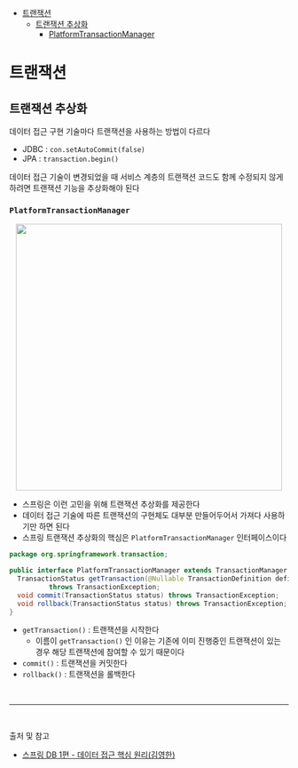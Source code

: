 - [트랜잭션](#트랜잭션)
    - [트랜잭션 추상화](#트랜잭션-추상화)
        - [PlatformTransactionManager](#platformtransactionmanager)

# 트랜잭션

## 트랜잭션 추상화

데이터 접근 구현 기술마다 트랜잭션을 사용하는 방법이 다르다
- JDBC : `con.setAutoCommit(false)`
- JPA : `transaction.begin()`

데이터 접근 기술이 변경되었을 때 서비스 계층의 트랜잭션 코드도 함께 수정되지 않게 하려면 트랜잭션 기능을 추상화해야 된다

### `PlatformTransactionManager`
<p align="center">
    <img src="../image/spring_transaction_abstraction.png"  width="480" height="auto">
</p>

- 스프링은 이런 고민을 위해 트랜잭션 추상화를 제공한다
- 데이터 접근 기술에 따른 트랜잭션의 구현체도 대부분 만들어두어서 가져다 사용하기만 하면 된다
- 스프링 트랜잭션 추상화의 핵심은 `PlatformTransactionManager` 인터페이스이다

```java
package org.springframework.transaction;

public interface PlatformTransactionManager extends TransactionManager {
  TransactionStatus getTransaction(@Nullable TransactionDefinition definition)
          throws TransactionException;
  void commit(TransactionStatus status) throws TransactionException;
  void rollback(TransactionStatus status) throws TransactionException;
}
```

- `getTransaction()` : 트랜잭션을 시작한다
    - 이름이 `getTransaction()` 인 이유는 기존에 이미 진행중인 트랜잭션이 있는 경우 해당 트랜잭션에 참여할 수 있기 때문이다
- `commit()` : 트랜잭션을 커밋한다
- `rollback()` : 트랜잭션을 롤백한다

<br/>

---

<br/>

출처 및 참고
- [스프링 DB 1편 - 데이터 접근 핵심 원리(김영한)](https://www.inflearn.com/course/%EC%8A%A4%ED%94%84%EB%A7%81-db-1/dashboard)